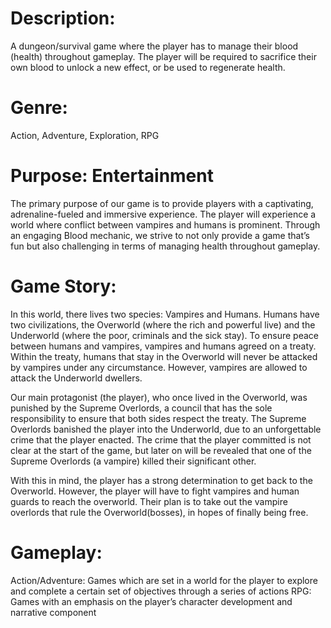 # Description:
A dungeon/survival game where the player has to manage their blood (health) throughout gameplay. The player will be required to sacrifice their own blood to unlock a new effect, or be used to regenerate health. 

# Genre: 
Action, Adventure, Exploration, RPG

# Purpose: Entertainment
The primary purpose of our game is to provide players with a captivating, adrenaline-fueled and immersive experience. The player will experience a world where conflict between vampires and humans is prominent. Through an engaging Blood mechanic, we strive to not only provide a game that’s fun but also challenging in terms of managing health throughout gameplay. 

# Game Story:
In this world, there lives two species: Vampires and Humans. Humans have two civilizations, the Overworld (where the rich and powerful live) and the Underworld (where the poor, criminals and the sick stay). To ensure peace between humans and vampires, vampires and humans agreed on a treaty. Within the treaty, humans that stay in the Overworld will never be attacked by vampires under any circumstance. However, vampires are allowed to attack the Underworld dwellers. 

Our main protagonist (the player), who once lived in the Overworld, was punished by the Supreme Overlords, a council that has the sole responsibility to ensure that both sides respect the treaty. The Supreme Overlords banished the player into the Underworld, due to an unforgettable crime that the player enacted. The crime that the player committed is not clear at the start of the game, but later on will be revealed that one of the Supreme Overlords (a vampire) killed their significant other.

With this in mind, the player has a strong determination to get back to the Overworld. However, the player will have to fight vampires and human guards to reach the overworld. Their plan is to take out the vampire overlords that rule the Overworld(bosses), in hopes of finally being free.

# Gameplay:
Action/Adventure: Games which are set in a world for the player to explore and complete a certain set of objectives through a series of actions 
RPG: Games with an emphasis on the player’s character development and narrative component
